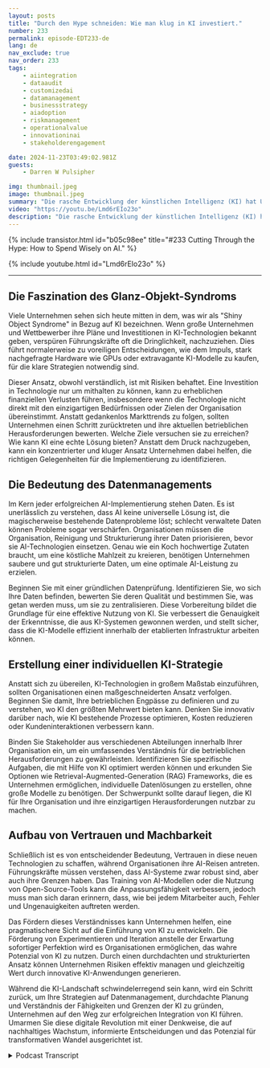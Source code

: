 ```yaml
---
layout: posts
title: "Durch den Hype schneiden: Wie man klug in KI investiert."
number: 233
permalink: episode-EDT233-de
lang: de
nav_exclude: true
nav_order: 233
tags:
    - aiintegration
    - dataaudit
    - customizedai
    - datamanagement
    - businessstrategy
    - aiadoption
    - riskmanagement
    - operationalvalue
    - innovationinai
    - stakeholderengagement

date: 2024-11-23T03:49:02.981Z
guests:
    - Darren W Pulsipher

img: thumbnail.jpeg
image: thumbnail.jpeg
summary: "Die rasche Entwicklung der künstlichen Intelligenz (KI) hat Unternehmen vor Aufregung und Angst brummen lassen. In dieser Folge erkunden Darren und Gast Walter Riviera die Feinheiten der KI-Einführung, den Druck, die neuesten technologischen Trends zu übernehmen, und die grundlegenden Schritte, die Organisationen unternehmen können, um sicherzustellen, dass sie echten Wert aus KI-Initiativen ziehen."
video: "https://youtu.be/Lmd6rEIo23o"
description: "Die rasche Entwicklung der künstlichen Intelligenz (KI) hat Unternehmen vor Aufregung und Angst brummen lassen. In dieser Folge erkunden Darren und Gast Walter Riviera die Feinheiten der KI-Einführung, den Druck, die neuesten technologischen Trends zu übernehmen, und die grundlegenden Schritte, die Organisationen unternehmen können, um sicherzustellen, dass sie echten Wert aus KI-Initiativen ziehen."
---
```


<div>
{% include transistor.html id="b05c98ee" title="#233 Cutting Through the Hype: How to Spend Wisely on AI." %}

{% include youtube.html id="Lmd6rEIo23o" %}
</div>

---

## Die Faszination des Glanz-Objekt-Syndroms

Viele Unternehmen sehen sich heute mitten in dem, was wir als "Shiny Object Syndrome" in Bezug auf KI bezeichnen. Wenn große Unternehmen und Wettbewerber ihre Pläne und Investitionen in KI-Technologien bekannt geben, verspüren Führungskräfte oft die Dringlichkeit, nachzuziehen. Dies führt normalerweise zu voreiligen Entscheidungen, wie dem Impuls, stark nachgefragte Hardware wie GPUs oder extravagante KI-Modelle zu kaufen, für die klare Strategien notwendig sind.

Dieser Ansatz, obwohl verständlich, ist mit Risiken behaftet. Eine Investition in Technologie nur um mithalten zu können, kann zu erheblichen finanziellen Verlusten führen, insbesondere wenn die Technologie nicht direkt mit den einzigartigen Bedürfnissen oder Zielen der Organisation übereinstimmt. Anstatt gedankenlos Markttrends zu folgen, sollten Unternehmen einen Schritt zurücktreten und ihre aktuellen betrieblichen Herausforderungen bewerten. Welche Ziele versuchen sie zu erreichen? Wie kann KI eine echte Lösung bieten? Anstatt dem Druck nachzugeben, kann ein konzentrierter und kluger Ansatz Unternehmen dabei helfen, die richtigen Gelegenheiten für die Implementierung zu identifizieren.

## Die Bedeutung des Datenmanagements

Im Kern jeder erfolgreichen AI-Implementierung stehen Daten. Es ist unerlässlich zu verstehen, dass AI keine universelle Lösung ist, die magischerweise bestehende Datenprobleme löst; schlecht verwaltete Daten können Probleme sogar verschärfen. Organisationen müssen die Organisation, Reinigung und Strukturierung ihrer Daten priorisieren, bevor sie AI-Technologien einsetzen. Genau wie ein Koch hochwertige Zutaten braucht, um eine köstliche Mahlzeit zu kreieren, benötigen Unternehmen saubere und gut strukturierte Daten, um eine optimale AI-Leistung zu erzielen.

Beginnen Sie mit einer gründlichen Datenprüfung. Identifizieren Sie, wo sich Ihre Daten befinden, bewerten Sie deren Qualität und bestimmen Sie, was getan werden muss, um sie zu zentralisieren. Diese Vorbereitung bildet die Grundlage für eine effektive Nutzung von KI. Sie verbessert die Genauigkeit der Erkenntnisse, die aus KI-Systemen gewonnen werden, und stellt sicher, dass die KI-Modelle effizient innerhalb der etablierten Infrastruktur arbeiten können.

## Erstellung einer individuellen KI-Strategie

Anstatt sich zu übereilen, KI-Technologien in großem Maßstab einzuführen, sollten Organisationen einen maßgeschneiderten Ansatz verfolgen. Beginnen Sie damit, Ihre betrieblichen Engpässe zu definieren und zu verstehen, wo KI den größten Mehrwert bieten kann. Denken Sie innovativ darüber nach, wie KI bestehende Prozesse optimieren, Kosten reduzieren oder Kundeninteraktionen verbessern kann.

Binden Sie Stakeholder aus verschiedenen Abteilungen innerhalb Ihrer Organisation ein, um ein umfassendes Verständnis für die betrieblichen Herausforderungen zu gewährleisten. Identifizieren Sie spezifische Aufgaben, die mit Hilfe von KI optimiert werden können und erkunden Sie Optionen wie Retrieval-Augmented-Generation (RAG) Frameworks, die es Unternehmen ermöglichen, individuelle Datenlösungen zu erstellen, ohne große Modelle zu benötigen. Der Schwerpunkt sollte darauf liegen, die KI für Ihre Organisation und ihre einzigartigen Herausforderungen nutzbar zu machen.

## Aufbau von Vertrauen und Machbarkeit

Schließlich ist es von entscheidender Bedeutung, Vertrauen in diese neuen Technologien zu schaffen, während Organisationen ihre AI-Reisen antreten. Führungskräfte müssen verstehen, dass AI-Systeme zwar robust sind, aber auch ihre Grenzen haben. Das Training von AI-Modellen oder die Nutzung von Open-Source-Tools kann die Anpassungsfähigkeit verbessern, jedoch muss man sich daran erinnern, dass, wie bei jedem Mitarbeiter auch, Fehler und Ungenauigkeiten auftreten werden.

Das Fördern dieses Verständnisses kann Unternehmen helfen, eine pragmatischere Sicht auf die Einführung von KI zu entwickeln. Die Förderung von Experimentieren und Iteration anstelle der Erwartung sofortiger Perfektion wird es Organisationen ermöglichen, das wahre Potenzial von KI zu nutzen. Durch einen durchdachten und strukturierten Ansatz können Unternehmen Risiken effektiv managen und gleichzeitig Wert durch innovative KI-Anwendungen generieren.

Während die KI-Landschaft schwindelerregend sein kann, wird ein Schritt zurück, um Ihre Strategien auf Datenmanagement, durchdachte Planung und Verständnis der Fähigkeiten und Grenzen der KI zu gründen, Unternehmen auf den Weg zur erfolgreichen Integration von KI führen. Umarmen Sie diese digitale Revolution mit einer Denkweise, die auf nachhaltiges Wachstum, informierte Entscheidungen und das Potenzial für transformativen Wandel ausgerichtet ist.



<details>
<summary> Podcast Transcript </summary>

<p></p>

</details>
